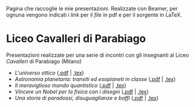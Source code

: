 Pagina che raccoglie le mie presentazioni. Realizzate con Beamer, per ognuna vengono indicati i *link* per il *file* in pdf e per il sorgente in LaTeX.

# Liceo Cavalleri di Parabiago

Presentazioni realizzate per una serie di incontri con gli insegnanti al Liceo *Cavalleri* di Parabiago (Milano)

* *L'universo ottico* ([.pdf](https://github.com/ulaulaman/presentazioni/blob/master/parabiago/pdf/universo_ottico.pdf) | [.tex](https://github.com/ulaulaman/presentazioni/blob/master/parabiago/universo_ottico.tex))
* *Astronomia planetaria: transiti ed esopianeti in classe* ([.pdf](https://github.com/ulaulaman/presentazioni/blob/master/parabiago/pdf/transito.pdf) | [.tex](https://github.com/ulaulaman/presentazioni/blob/master/parabiago/transito.tex))
* *Il meraviglioso mondo quantistico* ([.pdf](https://github.com/ulaulaman/presentazioni/blob/master/parabiago/pdf/mondo_quantistico.pdf) | [.tex](https://github.com/ulaulaman/presentazioni/blob/master/parabiago/mondo_quantistico.tex))
* *Vincere un Nobel per la fisica con i disegni* ([.pdf](https://github.com/ulaulaman/presentazioni/blob/master/parabiago/pdf/feynman.pdf) | [.tex](https://github.com/ulaulaman/presentazioni/blob/master/parabiago/feynman.tex))
* *Una storia di paradossi, disuguaglianze e baffi* ([.pdf](https://github.com/ulaulaman/presentazioni/blob/master/parabiago/pdf/paradossi_disuguaglianze.pdf) | [.tex](https://github.com/ulaulaman/presentazioni/blob/master/parabiago/paradossi_disuguaglianze.tex))
